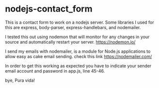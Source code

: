 # nodejs-contact_form

This is a contact form to work on a nodejs server.
Some libraries I used for this are express, body-parser, express-handlebars, and nodemailer.

I tested this out using nodemon that will monitor for any changes in your source and automatically restart your server. https://nodemon.io/

I send my emails with nodemailer, is a module for Node.js applications to allow easy as cake email sending. check this link https://nodemailer.com/

In order to get this working as expected you have to indicate your sender email account and password in app.js, line 45-46.

bye, Pura vida!
